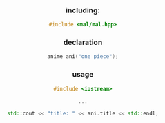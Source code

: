 <div align="center" size="100%">

### including:
```C++
#include <mal/mal.hpp>
```

### declaration
```C++
anime ani("one piece");
```

### usage
```C++
#include <iostream>

...

std::cout << "title: " << ani.title << std::endl;
```

<div/>
